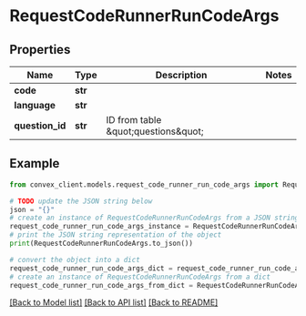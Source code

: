 # RequestCodeRunnerRunCodeArgs


## Properties

Name | Type | Description | Notes
------------ | ------------- | ------------- | -------------
**code** | **str** |  | 
**language** | **str** |  | 
**question_id** | **str** | ID from table \&quot;questions\&quot; | 

## Example

```python
from convex_client.models.request_code_runner_run_code_args import RequestCodeRunnerRunCodeArgs

# TODO update the JSON string below
json = "{}"
# create an instance of RequestCodeRunnerRunCodeArgs from a JSON string
request_code_runner_run_code_args_instance = RequestCodeRunnerRunCodeArgs.from_json(json)
# print the JSON string representation of the object
print(RequestCodeRunnerRunCodeArgs.to_json())

# convert the object into a dict
request_code_runner_run_code_args_dict = request_code_runner_run_code_args_instance.to_dict()
# create an instance of RequestCodeRunnerRunCodeArgs from a dict
request_code_runner_run_code_args_from_dict = RequestCodeRunnerRunCodeArgs.from_dict(request_code_runner_run_code_args_dict)
```
[[Back to Model list]](../README.md#documentation-for-models) [[Back to API list]](../README.md#documentation-for-api-endpoints) [[Back to README]](../README.md)


